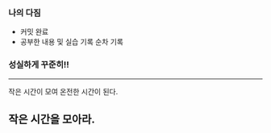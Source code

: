 ### 나의 다짐

- 커밋 완료
- 공부한 내용 및 실습 기록 순차 기록

### 성실하게 꾸준히!!

---

작은 시간이 모여 온전한 시간이 된다.

작은 시간을 모아라.
---

